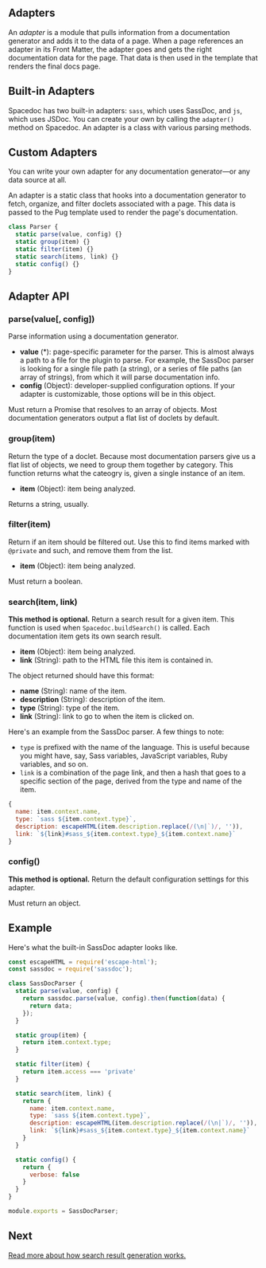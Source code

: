 ## Adapters

An *adapter* is a module that pulls information from a documentation generator and adds it to the data of a page. When a page references an adapter in its Front Matter, the adapter goes and gets the right documentation data for the page. That data is then used in the template that renders the final docs page.

## Built-in Adapters

Spacedoc has two built-in adapters: `sass`, which uses SassDoc, and `js`, which uses JSDoc. You can create your own by calling the `adapter()` method on Spacedoc. An adapter is a class with various parsing methods.

## Custom Adapters

You can write your own adapter for any documentation generator&mdash;or any data source at all.

An adapter is a static class that hooks into a documentation generator to fetch, organize, and filter doclets associated with a page. This data is passed to the Pug template used to render the page's documentation.

```js
class Parser {
  static parse(value, config) {}
  static group(item) {}
  static filter(item) {}
  static search(items, link) {}
  static config() {}
}
```

## Adapter API

### parse(value[, config])

Parse information using a documentation generator.

- **value** (\*): page-specific parameter for the parser. This is almost always a path to a file for the plugin to parse. For example, the SassDoc parser is looking for a single file path (a string), or a series of file paths (an array of strings), from which it will parse documentation info.
- **config** (Object): developer-supplied configuration options. If your adapter is customizable, those options will be in this object.

Must return a Promise that resolves to an array of objects. Most documentation generators output a flat list of doclets by default.

### group(item)

Return the type of a doclet. Because most documentation parsers give us a flat list of objects, we need to group them together by category. This function returns what the cateogry is, given a single instance of an item.

- **item** (Object): item being analyzed.

Returns a string, usually.

### filter(item)

Return if an item should be filtered out. Use this to find items marked with `@private` and such, and remove them from the list.

- **item** (Object): item being analyzed.

Must return a boolean.

### search(item, link)

**This method is optional.** Return a search result for a given item. This function is used when `Spacedoc.buildSearch()` is called. Each documentation item gets its own search result.

- **item** (Object): item being analyzed.
- **link** (String): path to the HTML file this item is contained in.

The object returned should have this format:

- **name** (String): name of the item.
- **description** (String): description of the item.
- **type** (String): type of the item.
- **link** (String): link to go to when the item is clicked on.

Here's an example from the SassDoc parser. A few things to note:

- `type` is prefixed with the name of the language. This is useful because you might have, say, Sass variables, JavaScript variables, Ruby variables, and so on.
- `link` is a combination of the page link, and then a hash that goes to a specific section of the page, derived from the type and name of the item.

```js
{
  name: item.context.name,
  type: `sass ${item.context.type}`,
  description: escapeHTML(item.description.replace(/(\n|`)/, '')),
  link: `${link}#sass_${item.context.type}_${item.context.name}`
}
```

### config()

**This method is optional.** Return the default configuration settings for this adapter.

Must return an object.

## Example

Here's what the built-in SassDoc adapter looks like.

```js
const escapeHTML = require('escape-html');
const sassdoc = require('sassdoc');

class SassDocParser {
  static parse(value, config) {
    return sassdoc.parse(value, config).then(function(data) {
      return data;
    });
  }

  static group(item) {
    return item.context.type;
  }

  static filter(item) {
    return item.access === 'private'
  }

  static search(item, link) {
    return {
      name: item.context.name,
      type: `sass ${item.context.type}`,
      description: escapeHTML(item.description.replace(/(\n|`)/, '')),
      link: `${link}#sass_${item.context.type}_${item.context.name}`
    }
  }

  static config() {
    return {
      verbose: false
    }
  }
}

module.exports = SassDocParser;
```

## Next

[Read more about how search result generation works.](search.md)
